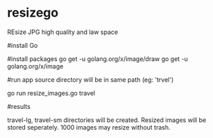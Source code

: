 # resizego
REsize JPG high quality and law space

#install Go

#install packages
go get -u golang.org/x/image/draw
go get -u golang.org/x/image

#run app
source directory will be in same path (eg: 'trvel')

go run resize_images.go travel

#results

travel-lg, travel-sm directories will be created.
Resized images will be stored seperately. 1000 images may resize without trash.


